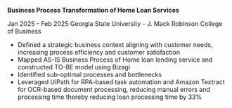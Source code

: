 
**Business Process Transformation of Home Loan Services**

Jan 2025 - Feb 2025
Georgia State University - J. Mack Robinson College of Business

- Defined a strategic business context aligning with customer needs, increasing process efficiency and customer satisfaction
- Mapped AS-IS Business Process of Home loan lending service and constructed TO-BE model using Bizagi
- Identified sub-optimal processes and bottlenecks
- Leveraged UiPath for RPA-based task automation and Amazon Textract for OCR-based document processing, reducing manual errors and processing time thereby reducing loan processing time by 33%
